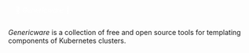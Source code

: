 <p style="color: white; border-width: 3px; border-radius: 30px; padding: 15px;">
🍃 <i>Genericware</i> 🍃
</p>

_Genericware_ is a collection of free and open source tools for templating components of Kubernetes clusters. 
